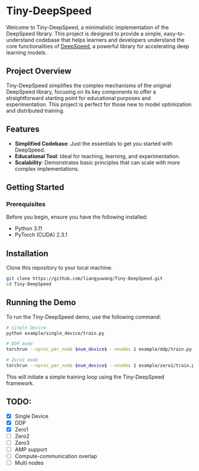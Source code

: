 # Tiny-DeepSpeed

Welcome to Tiny-DeepSpeed, a minimalistic implementation of the DeepSpeed library. This project is designed to provide a simple, easy-to-understand codebase that helps learners and developers understand the core functionalities of [DeepSpeed](https://github.com/microsoft/DeepSpeed), a powerful library for accelerating deep learning models.

## Project Overview

Tiny-DeepSpeed simplifies the complex mechanisms of the original DeepSpeed library, focusing on its key components to offer a straightforward starting point for educational purposes and experimentation. This project is perfect for those new to model optimization and distributed training.

## Features

- **Simplified Codebase**: Just the essentials to get you started with DeepSpeed.
- **Educational Tool**: Ideal for teaching, learning, and experimentation.
- **Scalability**: Demonstrates basic principles that can scale with more complex implementations.

## Getting Started

### Prerequisites

Before you begin, ensure you have the following installed:
- Python 3.11
- PyTorch (CUDA) 2.3.1

## Installation
Clone this repository to your local machine:
```bash
git clone https://github.com/liangyuwang/Tiny-DeepSpeed.git
cd Tiny-DeepSpeed
```

## Running the Demo
To run the Tiny-DeepSpeed demo, use the following command:

```bash
# Single Device
python example/single_device/train.py

# DDP mode
torchrun --nproc_per_node $num_device$ --nnodes 1 example/ddp/train.py

# Zero1 mode
torchrun --nproc_per_node $num_device$ --nnodes 1 example/zero1/train.py
```
This will initiate a simple training loop using the Tiny-DeepSpeed framework.

## TODO:

- [X] Single Device
- [X] DDP
- [X] Zero1
- [ ] Zero2
- [ ] Zero3
- [ ] AMP support
- [ ] Compute-communication overlap
- [ ] Multi nodes
